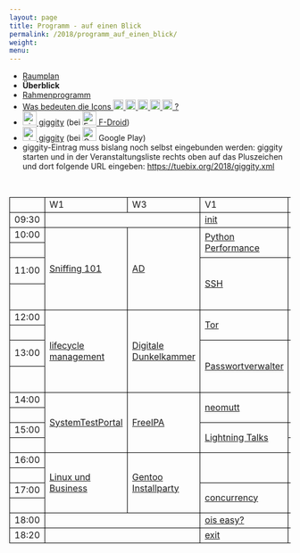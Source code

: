 ```yaml
---
layout: page
title: Programm - auf einen Blick
permalink: /2018/programm_auf_einen_blick/
weight:
menu:
---
```

<style type="text/css">
table {
border-collapse:collapse;
}
table td{
border:1px solid #000000;
padding-left:  8px;
padding-right: 8px;
}
</style>

* <a href="../programm_raumplan/">Raumplan</a>&nbsp;&nbsp;&nbsp;&nbsp;
* <span style="font-weight: bold;">Überblick&nbsp;&nbsp;&nbsp;&nbsp;</span>
* <a href="../programm_rahmen/">Rahmenprogramm</a>&nbsp;&nbsp;&nbsp;&nbsp;
* <a href="../programm_was_bedeuten_die_icons">Was bedeuten die Icons <img height="18" width="18" src="../../images/workshop.svg"> <img height="18" width="18" src="../../images/talk.svg"> <img height="18" width="18" src="../../images/talk2.svg"> <img height="18" width="18" src="../../images/lightning.svg"> <img height="18" width="18" src="../../images/lpic.svg"> ?</a>
* <a href="https://f-droid.org/repository/browse/?fdid=net.gaast.giggity" target="_blank"><img height="25" src="../../images/giggity.png" alt="giggity-Logo" title="giggity-Logo" />&nbsp;giggity</a> (bei
<a href="https://f-droid.org/" target="_blank"><img height="25" src="../../images/fdroid.png" alt="F-Droid-Logo" title="F-Droid-Logo" />&nbsp;F-Droid</a>)
* <a href="https://play.google.com/store/apps/details?id=net.gaast.giggity" target="_blank"><img height="25" src="../../images/giggity.png" alt="giggity-Logo" title="giggity-Logo" />&nbsp;giggity</a> (bei
<img height="25" src="../../images/googleplay.png" alt="Google-Play-Logo" title="Google-Play-Logo" />&nbsp;Google Play)
* giggity-Eintrag muss bislang noch selbst eingebunden werden: giggity starten und in der Veranstaltungsliste rechts oben auf das Pluszeichen und dort folgende URL eingeben: https://tuebix.org/2018/giggity.xml
<br/>

<table>

<tr><td></td><td>W1</td><td>W3</td><td>V1</td><td>V2</td><td>V3</td><td>LPIC</td><td>Observatorium</td><td></td></tr>

<tr><td>09:30</td>
<td colspan="2"></td>
<td>            <a class="talk2" href="../programm/tuebix-init">init</a></td>
<td colspan="4"></td>
<td>09:30</td></tr>

<tr><td>10:00</td>
<td rowspan="4"><a class="work" href="../programm/felix-bauer-security-basics-sniffing-und-scanning">Sniffing 101</a></td>
<td rowspan="4"><a class="work" href="../programm/mark-proehl-einheitliche-linux-benutzerverwaltung-mit-active-directory">AD</a></td>
<td rowspan="2"><a class="talk" href="../programm/olaf-flebbe-python-performance-for-plants-and-profit">Python Performance</a></td>
<td rowspan="2"><a class="talk" href="../programm/michael-weiss-einfuehrung-in-nix-und-nixos">NixOS</a></td>
<td>            <a class="talk" href="../programm/hans-umatrix-fuer-webbrowserschutz">umatrix</a></td>
<td rowspan="4">&nbsp;</td>
<td rowspan="2">&nbsp;</td>
<td>10:00</td></tr>

<tr><td></td>
<td>            <a class="talk" href="../programm/udo-seidel-unterwasser-statt-in-der-erde">uboot</a></td>
<td></td></tr>

<tr><td>11:00</td>
<td rowspan="2"><a class="talk" href="../programm/andré-niemann-ssh-einfach-sicher-verstehen">SSH</a></td>
<td rowspan="2"><a class="talk" href="../programm/christian-brauner-linux-device-management-making-the-kernel-and-udev-namespace-aware">device management</a></td>
<td rowspan="2"><a class="talk" href="../programm/knut-franke-prokrastination-panik-doku-pauken-was-hilft-bei-der-migration-auf-python3">Python3</a></td>
<td>            <a class="talk" href="../programm/thomas-rauch-das-tuebinger-80cm-teleskop">80cm-Teleskop</a></td>
<td>11:00</td></tr>

<tr><td>&nbsp;</td>
<td>            <a class="talk" href="../programm/thomas-rauch-das-tuebinger-80cm-teleskop">80cm-Teleskop</a></td>
<td></td></tr>

<tr><td>12:00</td>
<td rowspan="4"><a class="work" href="../programm/lukas-kallies-linux-server--und-desktop-lifecycle-management">lifecycle management</a></td>
<td rowspan="4"><a class="work" href="../programm/frank-bunselmeyer-daniel-kobras-digitalfotografie-und-digitale-dunkelkammer">Digitale Dunkelkammer</a></td>
<td rowspan="2"><a class="talk" href="../programm/axel-beckert-von-ueberall-her-per-tor-auf-seinen-rechner-gelangen">Tor</a></td>
<td rowspan="2"><a class="talk" href="../programm/stefan-baur-x2go-thin-client-edition-tce-open-source-als-mittler-zwischen-den-welten">X2Go</a></td>
<td>            <a class="talk" href="../programm/dominik-george-too-young-to-rock-n-roll-kinder-wollen-mitmachen">too young</a></td>
<td rowspan="4"><a class="lpic" href="../../lpic">LPIC</a></td>
<td rowspan="2">&nbsp;</td>
<td>12:00</td></tr>

<tr><td></td>
<td>            <a class="talk" href="../programm/mark-proehl-automatisierte-testumgebungen-mit-ansible-und-vagrant">vagrant+ansible</a></td>
<td></td></tr>

<tr><td>13:00</td>
<td rowspan="2"><a class="talk" href="../programm/hans-persoenliche-sicherheit-und-datenschutz-durch-ein-passwortverwalter">Passwortverwalter</a></td>
<td rowspan="2"><a class="talk" href="../programm/adrian-reber-einfuehrung-in-openhpc">OpenHPC</a></td>
<td rowspan="2"><a class="talk" href="../programm/michael-stroeder-ae-dir-paranoide-benutzerverwaltung-mit-openldap">AE-DIR</a></td>
<td>            <a class="talk" href="../programm/thomas-rauch-das-tuebinger-80cm-teleskop">80cm-Teleskop</a></td>
<td>13:00</td></tr>

<tr><td>&nbsp;</td>
<td>            <a class="talk" href="../programm/thomas-rauch-das-tuebinger-80cm-teleskop">80cm-Teleskop</a></td>
<td></td></tr>

<tr><td>14:00</td>
<td rowspan="4"><a class="work" href="../programm/daniel-kulesz-systematisch-und-sozial-testen-mit-dem-systemtestportal">SystemTestPortal</a></td>
<td rowspan="4"><a class="work" href="../programm/mark-proehl-einheitliche-linux-benutzerverwaltung-mit-freeipa">FreeIPA</a></td>
<td rowspan="2"><a class="talk" href="../programm/sven-guckes-elimar-riesebieter-neomutt">neomutt</a></td>
<td rowspan="2"><a class="talk" href="../programm/holger-gantikow-do-containers-still-not-contain-what-s-new-in-container-security">Container Security</a></td>
<td            ><a class="talk" href="../programm/dominik-george-kinder-instant-messaging-und-andere-foss-abenteuer">instant&nbsp;messenger</a></td>
<td rowspan="4"><a class="lpic" href="../../lpic">LPIC</a></td>
<td rowspan="8">&nbsp;</td>
<td>14:00</td></tr>

<tr><td></td>
<td>            <a class="talk" href="../programm/gunnar-piel-das-auto-betriebssystem-der-zukunft">Auto OS</a></td>
<td></td></tr>

<tr><td>15:00</td>
<td rowspan="2"><a class="light" href="../../callforpapers/">Lightning&nbsp;Talks</a></td>
<td>            <a class="talk" href="../programm/adrian-reber-christian-brauner-optimized-container-live-migration">container&nbsp;live&nbsp;migration</a></td>
<td rowspan="2"><a class="talk" href="../programm/michael-sperber-web-applikationen-und-uis-funktional-programmieren-mit-reacl">Reacl</a></td>
<td>15:00</td></tr>

<tr><td>&nbsp;</td>
<td>            <a class="talk" href="../programm/felix-bauer-app-separation-no-need-containers">app&nbsp;separation</a></td>
<td></td></tr>

<tr><td>16:00</td>
<td rowspan="4"><a class="work" href="../programm/stefan-klemm-linux-und-business">Linux und Business</a></td>
<td rowspan="4"><a class="work" href="../programm/mark-schmidt-andreas-stockmayer-gentoo-installparty">Gentoo Installparty</a></td>
<td rowspan="2"></td>
<td rowspan="2"><a class="talk" href="../programm/gerhard-klostermeier-rfid-nfc-grundlagen">RFID+NFC</a></td>
<td>            <a class="talk" href="../programm/daniel-kobras-zfs-encryption-sichere-datenhaltung-in-der-cloud">ZFS</a></td>
<td rowspan="4"></td>
<td>16:00</td></tr>

<tr><td>&nbsp;</td>
<td>            <a class="talk" href="../programm/marius-heyn-welche-auswirkungen-hat-die-eu-dsgvo-auf-die-software-entwicklung">DSGVO</a></td>
<td></td></tr>

<tr><td>17:00</td>
<td rowspan="2"><a class="talk" href="../programm/rainer-grimm-best-practices-fuer-concurrency-oder-was-wir-schmerzhaft-gelernt-haben">concurrency</a></td>
<td rowspan="2"><a class="talk" href="../programm/elizaveta-tretiakova-hotplugging-mounts-into-processes">hotplugging mounts</a></td>
<td rowspan="2"><a class="talk" href="../programm/felix-bauer-peekabooav">PeekabooAV</a></td>
<td>17:00</td></tr>

<tr><td>&nbsp;</td><td></td></tr>

<tr><td>18:00</td>
<td colspan="2"></td>
<td>            <a class="talk" href="../programm/udo-seidel-opensource-ois-easy-oder">ois easy?</a></td>
<td colspan="4"></td>
<td>18:00</td></tr>

<tr><td>18:20</td>
<td colspan="2"></td>
<td>            <a class="talk2" href="../programm/tuebix-exit">exit</a></td>
<td colspan="4"></td>
<td>18:20</td></tr>

<!-- for some reason the next tag (to close the table) won't show up in the end... wtf? -->
</table>
